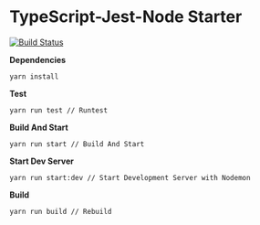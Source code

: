# TypeScript-Jest-Node Starter

[![Build Status](https://travis-ci.org/AngrySoilder/yarn-ts-jest-starter.svg?branch=master)](https://travis-ci.org/AngrySoilder/yarn-ts-jest-starter)

**Dependencies**
```
yarn install 
```

**Test**

```
yarn run test // Runtest
```
**Build And Start**
```
yarn run start // Build And Start
```
**Start Dev Server**
```
yarn run start:dev // Start Development Server with Nodemon
```

**Build**
```
yarn run build // Rebuild
```


